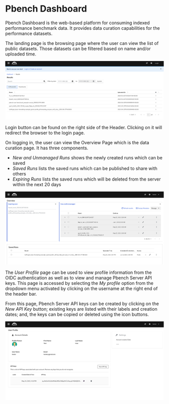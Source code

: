 # Pbench Dashboard 

Pbench Dashboard is the web-based platform for consuming indexed performance benchmark data. It provides data curation capabilities for the performance datasets.

The landing page is the browsing page where the user can view the list of public datasets. Those datasets can be filtered based on name and/or uploaded time.

![Browsing Page](assets/images/BrowsingPage.png)

Login button can be found on the right side of the Header. Clicking on it will redirect the browser to the login page.

On logging in, the user can view the Overview Page which is the data curation page.
It has three components.

- *New and Unmanaged Runs* shows the newly created runs which can be saved
- *Saved Runs* lists the saved runs which can be published to share with others
- *Expiring Runs* lists the saved runs which will be deleted from the server within the next 20 days


![Overview](assets/images/Overview.png)


The *User Profile* page can be used to view profile information from the OIDC authentication as well as to view and manage Pbench Server API keys. This page is accessed by selecting the *My profile* option from the dropdown menu activated by clicking on the username at the right end of the header bar. 

From this page, Pbench Server API keys can be created by clicking on the *New API Key* button; existing keys are listed with their labels and creation dates; and, the keys can be copied or deleted using the icon buttons.

![User Profile](assets/images/UserProfile.png)

